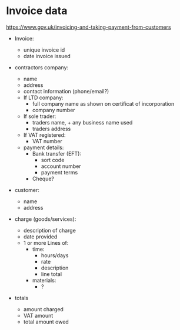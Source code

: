 # Invoice data

https://www.gov.uk/invoicing-and-taking-payment-from-customers

 * Invoice:
   * unique invoice id
   * date invoice issued

 * contractors company:
   * name
   * address
   * contact information (phone/email?)
   * If LTD company:
     * full company name as shown on certificat of incorporation
     * company number
   * If sole trader:
     * traders name, + any business name used
     * traders address
   * If VAT registered:
     * VAT number
   * payment details:
     * Bank transfer (EFT):
       * sort code
       * account number
       * payment terms
     * Cheque?

 * customer:
   * name
   * address

 * charge (goods/services):
   * description of charge
   * date provided
   * 1 or more Lines of:
     * time:
       * hours/days
       * rate
       * description
       * line total
     * materials:
       * ?

 * totals
   * amount charged
   * VAT amount
   * total amount owed
